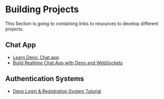 # Building Projects

This Section is going to containing links to resources to develop different projects.

## Chat App

- [Learn Deno: Chat app](https://aralroca.com/blog/learn-deno-chat-app)
- [Build Realtime Chat App with Deno and WebSockets](https://youtu.be/XWyUtYL6ynE)

## Authentication Systems

- [Deno Login & Registration System Tutorial](https://youtu.be/2TRipZfWEGY)
